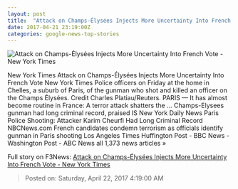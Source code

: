 ```yaml
---
layout: post
title:  "Attack on Champs-Élysées Injects More Uncertainty Into French Vote - New York Times"
date: 2017-04-21 23:19:00Z
categories: google-news-top-stories
---
```


![Attack on Champs-Élysées Injects More Uncertainty Into French Vote - New York Times](https://static01.nyt.com/images/2017/04/22/world/22paris-1/22paris-1-facebookJumbo.jpg)

New York Times Attack on Champs-Élysées Injects More Uncertainty Into French Vote New York Times Police officers on Friday at the home in Chelles, a suburb of Paris, of the gunman who shot and killed an officer on the Champs Élysées. Credit Charles Platiau/Reuters. PARIS — It has almost become routine in France: A terror attack shatters the ... Champs-Elysees gunman had long criminal record, praised IS New York Daily News Paris Police Shooting: Attacker Karim Cheurfi Had Long Criminal Record NBCNews.com French candidates condemn terrorism as officials identify gunman in Paris shooting Los Angeles Times Huffington Post - BBC News - Washington Post - ABC News all 1,373 news articles »


Full story on F3News: [Attack on Champs-Élysées Injects More Uncertainty Into French Vote - New York Times](http://www.f3nws.com/n/CvWjNH)

> Posted on: Saturday, April 22, 2017 4:19:00 AM
